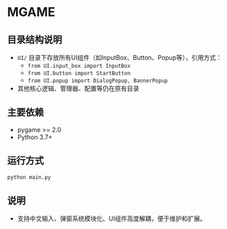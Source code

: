 # MGAME

## 目录结构说明

- `UI/` 目录下存放所有UI组件（如InputBox、Button、Popup等），引用方式：
  - `from UI.input_box import InputBox`
  - `from UI.button import StartButton`
  - `from UI.popup import DialogPopup, BannerPopup`
- 其他核心逻辑、管理器、配置等仍在原有目录

## 主要依赖
- pygame >= 2.0
- Python 3.7+

## 运行方式
```bash
python main.py
```

## 说明
- 支持中文输入、弹窗系统模块化、UI组件高度解耦，便于维护和扩展。 